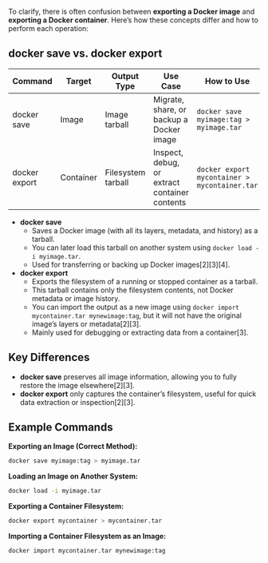 
To clarify, there is often confusion between **exporting a Docker image** and **exporting a Docker container**. Here’s how these concepts differ and how to perform each operation:

## docker save vs. docker export

| Command           | Target      | Output Type             | Use Case                                      | How to Use                                  |
|-------------------|-------------|-------------------------|-----------------------------------------------|----------------------------------------------|
| docker save       | Image       | Image tarball           | Migrate, share, or backup a Docker image      | `docker save myimage:tag > myimage.tar`      |
| docker export     | Container   | Filesystem tarball      | Inspect, debug, or extract container contents | `docker export mycontainer > mycontainer.tar`|

- **docker save**  
  - Saves a Docker image (with all its layers, metadata, and history) as a tarball.
  - You can later load this tarball on another system using `docker load -i myimage.tar`.
  - Used for transferring or backing up Docker images[2][3][4].
- **docker export**  
  - Exports the filesystem of a running or stopped container as a tarball.
  - This tarball contains only the filesystem contents, not Docker metadata or image history.
  - You can import the output as a new image using `docker import mycontainer.tar mynewimage:tag`, but it will not have the original image’s layers or metadata[2][3].
  - Mainly used for debugging or extracting data from a container[3].

## Key Differences

- **docker save** preserves all image information, allowing you to fully restore the image elsewhere[2][3].
- **docker export** only captures the container’s filesystem, useful for quick data extraction or inspection[2][3].

## Example Commands

**Exporting an Image (Correct Method):**
```bash
docker save myimage:tag > myimage.tar
```
**Loading an Image on Another System:**
```bash
docker load -i myimage.tar
```

**Exporting a Container Filesystem:**
```bash
docker export mycontainer > mycontainer.tar
```
**Importing a Container Filesystem as an Image:**
```bash
docker import mycontainer.tar mynewimage:tag
```

